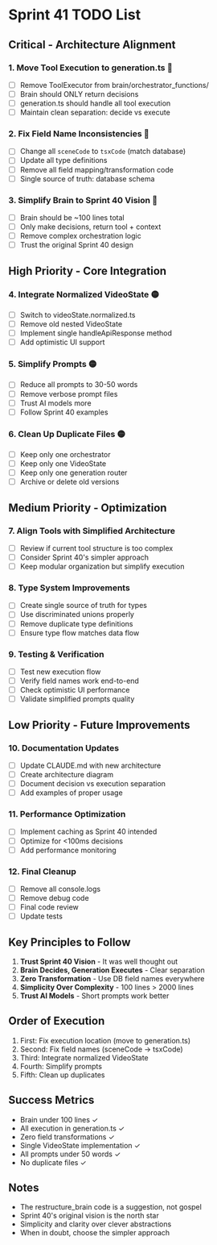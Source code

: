 # Sprint 41 TODO List

## Critical - Architecture Alignment

### 1. Move Tool Execution to generation.ts 🔴
- [ ] Remove ToolExecutor from brain/orchestrator_functions/
- [ ] Brain should ONLY return decisions
- [ ] generation.ts should handle all tool execution
- [ ] Maintain clean separation: decide vs execute

### 2. Fix Field Name Inconsistencies 🔴
- [ ] Change all `sceneCode` to `tsxCode` (match database)
- [ ] Update all type definitions
- [ ] Remove all field mapping/transformation code
- [ ] Single source of truth: database schema

### 3. Simplify Brain to Sprint 40 Vision 🔴
- [ ] Brain should be ~100 lines total
- [ ] Only make decisions, return tool + context
- [ ] Remove complex orchestration logic
- [ ] Trust the original Sprint 40 design

## High Priority - Core Integration

### 4. Integrate Normalized VideoState 🟡
- [ ] Switch to videoState.normalized.ts
- [ ] Remove old nested VideoState
- [ ] Implement single handleApiResponse method
- [ ] Add optimistic UI support

### 5. Simplify Prompts 🟡
- [ ] Reduce all prompts to 30-50 words
- [ ] Remove verbose prompt files
- [ ] Trust AI models more
- [ ] Follow Sprint 40 examples

### 6. Clean Up Duplicate Files 🟡
- [ ] Keep only one orchestrator
- [ ] Keep only one VideoState
- [ ] Keep only one generation router
- [ ] Archive or delete old versions

## Medium Priority - Optimization

### 7. Align Tools with Simplified Architecture
- [ ] Review if current tool structure is too complex
- [ ] Consider Sprint 40's simpler approach
- [ ] Keep modular organization but simplify execution

### 8. Type System Improvements
- [ ] Create single source of truth for types
- [ ] Use discriminated unions properly
- [ ] Remove duplicate type definitions
- [ ] Ensure type flow matches data flow

### 9. Testing & Verification
- [ ] Test new execution flow
- [ ] Verify field names work end-to-end
- [ ] Check optimistic UI performance
- [ ] Validate simplified prompts quality

## Low Priority - Future Improvements

### 10. Documentation Updates
- [ ] Update CLAUDE.md with new architecture
- [ ] Create architecture diagram
- [ ] Document decision vs execution separation
- [ ] Add examples of proper usage

### 11. Performance Optimization
- [ ] Implement caching as Sprint 40 intended
- [ ] Optimize for <100ms decisions
- [ ] Add performance monitoring

### 12. Final Cleanup
- [ ] Remove all console.logs
- [ ] Remove debug code
- [ ] Final code review
- [ ] Update tests

## Key Principles to Follow

1. **Trust Sprint 40 Vision** - It was well thought out
2. **Brain Decides, Generation Executes** - Clear separation
3. **Zero Transformation** - Use DB field names everywhere
4. **Simplicity Over Complexity** - 100 lines > 2000 lines
5. **Trust AI Models** - Short prompts work better

## Order of Execution

1. First: Fix execution location (move to generation.ts)
2. Second: Fix field names (sceneCode → tsxCode)
3. Third: Integrate normalized VideoState
4. Fourth: Simplify prompts
5. Fifth: Clean up duplicates

## Success Metrics

- Brain under 100 lines ✓
- All execution in generation.ts ✓
- Zero field transformations ✓
- Single VideoState implementation ✓
- All prompts under 50 words ✓
- No duplicate files ✓

## Notes

- The restructure_brain code is a suggestion, not gospel
- Sprint 40's original vision is the north star
- Simplicity and clarity over clever abstractions
- When in doubt, choose the simpler approach